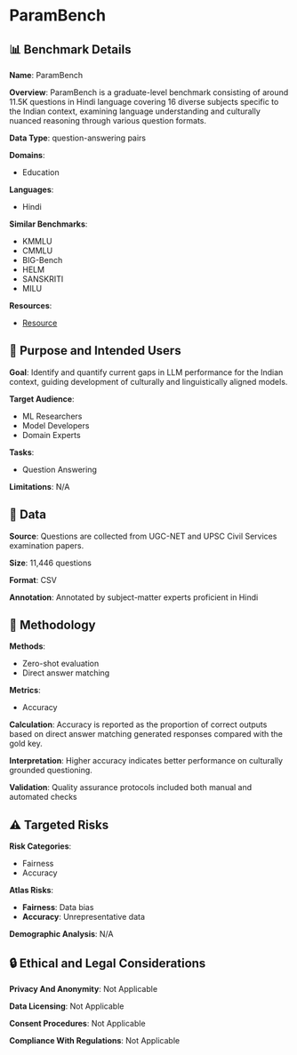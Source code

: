 # ParamBench

## 📊 Benchmark Details

**Name**: ParamBench

**Overview**: ParamBench is a graduate-level benchmark consisting of around 11.5K questions in Hindi language covering 16 diverse subjects specific to the Indian context, examining language understanding and culturally nuanced reasoning through various question formats.

**Data Type**: question-answering pairs

**Domains**:
- Education

**Languages**:
- Hindi

**Similar Benchmarks**:
- KMMLU
- CMMLU
- BIG-Bench
- HELM
- SANSKRITI
- MILU

**Resources**:
- [Resource](N/A)

## 🎯 Purpose and Intended Users

**Goal**: Identify and quantify current gaps in LLM performance for the Indian context, guiding development of culturally and linguistically aligned models.

**Target Audience**:
- ML Researchers
- Model Developers
- Domain Experts

**Tasks**:
- Question Answering

**Limitations**: N/A

## 💾 Data

**Source**: Questions are collected from UGC-NET and UPSC Civil Services examination papers.

**Size**: 11,446 questions

**Format**: CSV

**Annotation**: Annotated by subject-matter experts proficient in Hindi

## 🔬 Methodology

**Methods**:
- Zero-shot evaluation
- Direct answer matching

**Metrics**:
- Accuracy

**Calculation**: Accuracy is reported as the proportion of correct outputs based on direct answer matching generated responses compared with the gold key.

**Interpretation**: Higher accuracy indicates better performance on culturally grounded questioning.

**Validation**: Quality assurance protocols included both manual and automated checks

## ⚠️ Targeted Risks

**Risk Categories**:
- Fairness
- Accuracy

**Atlas Risks**:
- **Fairness**: Data bias
- **Accuracy**: Unrepresentative data

**Demographic Analysis**: N/A

## 🔒 Ethical and Legal Considerations

**Privacy And Anonymity**: Not Applicable

**Data Licensing**: Not Applicable

**Consent Procedures**: Not Applicable

**Compliance With Regulations**: Not Applicable
